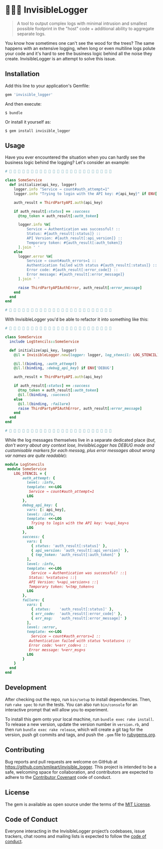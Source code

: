 # 🕵🏻‍♂️ InvisibleLogger

> A tool to output complex logs with minimal intrusion and smallest possible footprint in the "host" code + additional ability to aggregate separate logs.

You know how sometimes one can't see the wood for the trees? The same happens with an extensive logging, when long or even multiline logs polute your code and it's hard to see the business logic behind all the noise they create. InvisibleLogger is an attempt to solve this issue.

## Installation

Add this line to your application's Gemfile:

```ruby
gem 'invisible_logger'
```

And then execute:

    $ bundle

Or install it yourself as:

    $ gem install invisible_logger

## Usage

Have you ever encountered the situation when you can hardly see the business logic behind the logging? Let's consider an example: 

```ruby
# 🚧 🚧 🚧 🚧 🚧 🚧 🚧 🚧 🚧 🚧 🚧 🚧 🚧 🚧 🚧 🚧 🚧 🚧 🚧 🚧 🚧 🚧 🚧 🚧

class SomeService
  def initialize(api_key, logger)
    logger.info "Service → count#auth_attempt=1"
    logger.info "Trying to login with the API key: #{api_key}" if ENV['DEBUG']

    auth_result = ThirdPartyAPI.auth(api_key)

    if auth_result[:status] == :success
      @tmp_token = auth_result[:auth_token]

      logger.info %W[
          Service → Authentication was successful! ::
          Status: #{auth_result[:status]} ::
          API Version: #{auth_result[:api_version]} ::
          Temporary token: #{auth_result[:auth_token]}
      ].join ' '
    else
      logger.error %W[
          Service → count#auth_errors=1 ::
          Authentication failed with status #{auth_result[:status]} ::
          Error code: #{auth_result[:error_code]} ::
          Error message: #{auth_result[:error_message]}
      ].join ' '

      raise ThirdPartyAPIAuthError, auth_result[:error_message]
    end
  end
end

# 🚧 🚧 🚧 🚧 🚧 🚧 🚧 🚧 🚧 🚧 🚧 🚧 🚧 🚧 🚧 🚧 🚧 🚧 🚧 🚧 🚧 🚧 🚧 🚧
```

With InvisibleLogger you'd be able to refactor it into something like this:

```ruby
# 🚧 🚧 🚧 🚧 🚧 🚧 🚧 🚧 🚧 🚧 🚧 🚧 🚧 🚧 🚧 🚧 🚧 🚧 🚧 🚧 🚧 🚧 🚧 🚧

class SomeService
  include LogStencils::SomeService

  def initialize(api_key, logger)
    @il = InvisibleLogger.new(logger: logger, log_stencil: LOG_STENCIL)

    @il.l(binding, :auth_attempt)
    @il.l(binding, :debug_api_key) if ENV['DEBUG']

    auth_result = ThirdPartyAPI.auth(api_key)

    if auth_result[:status] == :success
      @tmp_token = auth_result[:auth_token]
      @il.l(binding, :success)
    else
      @il.l(binding, :failure)
      raise ThirdPartyAPIAuthError, auth_result[:error_message]
    end
  end
end

# 🚧 🚧 🚧 🚧 🚧 🚧 🚧 🚧 🚧 🚧 🚧 🚧 🚧 🚧 🚧 🚧 🚧 🚧 🚧 🚧 🚧 🚧 🚧 🚧
```

While the log messages themselves live in a separate dedicated place (*but, don't worry about any context lose, InvisibleLogger has DEBUG mode and customisable markers for each messag, plus error messages about wrong var names are quite readable*):

```ruby
module LogStencils
 module SomeService
	LOG_STENCIL = {
	    auth_attempt: {
	      level: :info,
	      template: <<~LOG
           Service → count#auth_attempt=1
	      LOG
	    },
	    debug_api_key: {
	      vars: [: api_key],
	      level: :info,
	      template: <<~LOG
	        Trying to login with the API key: %<api_key>s
	      LOG
	    },
	    success: {
	      vars: [
	        { status: 'auth_result[:status]' },
	        { api_version: 'auth_result[:api_version]' },
	        { tmp_token: 'auth_result[:auth_token]' }
	      ],
	      level: :info,
	      template: <<~LOG
	        Service → Authentication was successful! ::|
           Status: %<status>s ::|
           API Version: %<api_version>s ::|
           Temporary token: %<tmp_token>s
	      LOG
	    },
	    failure: {
	      vars: [
	        { status:    'auth_result[:status]' },
	        { err_code:  'auth_result[:error_code]' },
	        { err_msg:   'auth_result[:error_message]' }
	      ],
	      level: :error,
	      template: <<~LOG
	        Service → count#auth_errors=1 ::
           Authentication failed with status %<status>s ::
           Error code: %<err_code>s ::
           Error message: %<err_msg>s
	      LOG
	    }
    }
  end
end
```

## Development

After checking out the repo, run `bin/setup` to install dependencies. Then, run `rake spec` to run the tests. You can also run `bin/console` for an interactive prompt that will allow you to experiment.

To install this gem onto your local machine, run `bundle exec rake install`. To release a new version, update the version number in `version.rb`, and then run `bundle exec rake release`, which will create a git tag for the version, push git commits and tags, and push the `.gem` file to [rubygems.org](https://rubygems.org).

## Contributing

Bug reports and pull requests are welcome on GitHub at https://github.com/smileart/invisible_logger. This project is intended to be a safe, welcoming space for collaboration, and contributors are expected to adhere to the [Contributor Covenant](http://contributor-covenant.org) code of conduct.

## License

The gem is available as open source under the terms of the [MIT License](https://opensource.org/licenses/MIT).

## Code of Conduct

Everyone interacting in the InvisibleLogger project’s codebases, issue trackers, chat rooms and mailing lists is expected to follow the [code of conduct](https://github.com/smileart/invisible_logger/blob/master/CODE_OF_CONDUCT.md).
